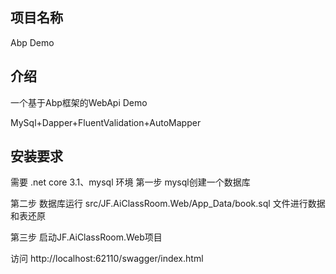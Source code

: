 ## 项目名称 
Abp Demo
## 介绍
一个基于Abp框架的WebApi Demo

MySql+Dapper+FluentValidation+AutoMapper
## 安装要求
需要 .net core 3.1、mysql 环境
第一步 mysql创建一个数据库

第二步 数据库运行 src/JF.AiClassRoom.Web/App_Data/book.sql 文件进行数据和表还原

第三步 启动JF.AiClassRoom.Web项目

访问 http://localhost:62110/swagger/index.html




